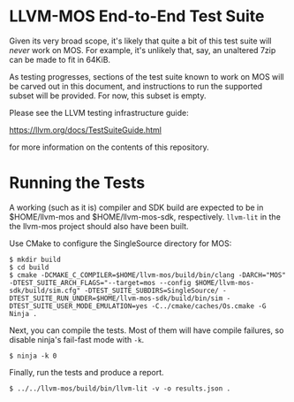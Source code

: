 # LLVM-MOS End-to-End Test Suite

Given its very broad scope, it's likely that quite a bit of this test suite will
*never* work on MOS. For example, it's unlikely that, say, an unaltered 7zip can
be made to fit in 64KiB.

As testing progresses, sections of the test suite known to work on MOS will be
carved out in this document, and instructions to run the supported subset will
be provided. For now, this subset is empty.

Please see the LLVM testing infrastructure guide:

  https://llvm.org/docs/TestSuiteGuide.html

for more information on the contents of this repository.

# Running the Tests

A working (such as it is) compiler and SDK build are expected to be in
$HOME/llvm-mos and $HOME/llvm-mos-sdk, respectively. `llvm-lit` in the
the llvm-mos project should also have been built.

Use CMake to configure the SingleSource directory for MOS:

```console
$ mkdir build
$ cd build
$ cmake -DCMAKE_C_COMPILER=$HOME/llvm-mos/build/bin/clang -DARCH="MOS" -DTEST_SUITE_ARCH_FLAGS="--target=mos --config $HOME/llvm-mos-sdk/build/sim.cfg" -DTEST_SUITE_SUBDIRS=SingleSource/ -DTEST_SUITE_RUN_UNDER=$HOME/llvm-mos-sdk/build/bin/sim -DTEST_SUITE_USER_MODE_EMULATION=yes -C../cmake/caches/Os.cmake -G Ninja .
```

Next, you can compile the tests. Most of them will have compile failures, so
disable ninja's fail-fast mode with `-k`.

```console
$ ninja -k 0
```

Finally, run the tests and produce a report.

```console
$ ../../llvm-mos/build/bin/llvm-lit -v -o results.json .
```
